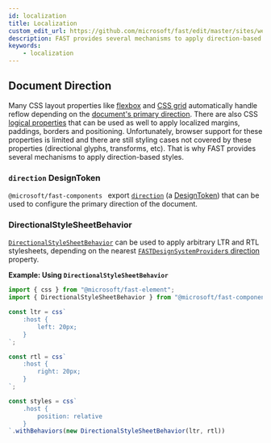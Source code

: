 ```yaml
---
id: localization
title: Localization
custom_edit_url: https://github.com/microsoft/fast/edit/master/sites/website/versioned_docs/version-legacy/design/localization.md
description: FAST provides several mechanisms to apply direction-based styles.
keywords:
    - localization
---
```

## Document Direction
Many CSS layout properties like [flexbox](https://developer.mozilla.org/en-US/docs/Web/CSS/CSS_Flexible_Box_Layout/Basic_Concepts_of_Flexbox) and [CSS grid](https://developer.mozilla.org/en-US/docs/Web/CSS/CSS_Grid_Layout/Basic_Concepts_of_Grid_Layout) automatically handle reflow depending on the [document's primary direction](https://www.w3.org/International/questions/qa-html-dir). There are also CSS [logical properties](https://developer.mozilla.org/en-US/docs/Web/CSS/CSS_Logical_Properties/Basic_concepts) that can be used as well to apply localized margins, paddings, borders and positioning. Unfortunately, browser support for these properties is limited and there are still styling cases not covered by these properties (directional glyphs, transforms, etc). That is why FAST provides several mechanisms to apply direction-based styles.

### `direction` DesignToken 
`@microsoft/fast-components ` export [`direction`](../api/fast-components.direction.md) (a [DesignToken](../api/fast-foundation.designtoken.md)) that can be used to configure the primary direction of the document.

### DirectionalStyleSheetBehavior
[`DirectionalStyleSheetBehavior`](../api/fast-components.directionalstylesheetbehavior.md) can be used to apply arbitrary LTR and RTL stylesheets, depending on the nearest [`FASTDesignSystemProvider`s direction](../api/fast-components.fastdesignsystemprovider.md) property.

**Example: Using `DirectionalStyleSheetBehavior`**
```ts
import { css } from "@microsoft/fast-element";
import { DirectionalStyleSheetBehavior } from "@microsoft/fast-components";

const ltr = css`
    :host {
        left: 20px;
    }
`;

const rtl = css`
    :host {
        right: 20px;
    }
`;

const styles = css`
    .host {
        position: relative
    }
`.withBehaviors(new DirectionalStyleSheetBehavior(ltr, rtl))
```
